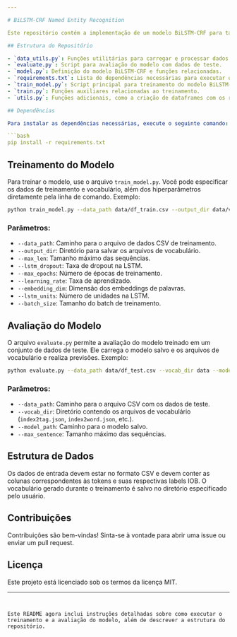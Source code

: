 ```yaml
---

# BiLSTM-CRF Named Entity Recognition

Este repositório contém a implementação de um modelo BiLSTM-CRF para tarefas de reconhecimento de entidade nomeada (NER). O modelo é treinado e avaliado em dados anotados com o esquema IOB.

## Estrutura do Repositório

- `data_utils.py`: Funções utilitárias para carregar e processar dados.
- `evaluate.py`: Script para avaliação do modelo com dados de teste.
- `model.py`: Definição do modelo BiLSTM-CRF e funções relacionadas.
- `requirements.txt`: Lista de dependências necessárias para executar o projeto.
- `train_model.py`: Script principal para treinamento do modelo BiLSTM-CRF.
- `train.py`: Funções auxiliares relacionadas ao treinamento.
- `utils.py`: Funções adicionais, como a criação de dataframes com os resultados.

## Dependências

Para instalar as dependências necessárias, execute o seguinte comando:

```bash
pip install -r requirements.txt
```

## Treinamento do Modelo

Para treinar o modelo, use o arquivo `train_model.py`. Você pode especificar os dados de treinamento e vocabulário, além dos hiperparâmetros diretamente pela linha de comando. Exemplo:

```bash
python train_model.py --data_path data/df_train.csv --output_dir data/vocab --max_len 512 --lstm_dropout 0.1 --max_epochs 10 --learning_rate 0.01 --embedding_dim 300 --lstm_units 50 --batch_size 8
```

### Parâmetros:
- `--data_path`: Caminho para o arquivo de dados CSV de treinamento.
- `--output_dir`: Diretório para salvar os arquivos de vocabulário.
- `--max_len`: Tamanho máximo das sequências.
- `--lstm_dropout`: Taxa de dropout na LSTM.
- `--max_epochs`: Número de épocas de treinamento.
- `--learning_rate`: Taxa de aprendizado.
- `--embedding_dim`: Dimensão dos embeddings de palavras.
- `--lstm_units`: Número de unidades na LSTM.
- `--batch_size`: Tamanho do batch de treinamento.

## Avaliação do Modelo

O arquivo `evaluate.py` permite a avaliação do modelo treinado em um conjunto de dados de teste. Ele carrega o modelo salvo e os arquivos de vocabulário e realiza previsões. Exemplo:

```bash
python evaluate.py --data_path data/df_test.csv --vocab_dir data --model_path models/model_00 --max_sentence 512
```

### Parâmetros:
- `--data_path`: Caminho para o arquivo CSV com os dados de teste.
- `--vocab_dir`: Diretório contendo os arquivos de vocabulário (`index2tag.json`, `index2word.json`, etc.).
- `--model_path`: Caminho para o modelo salvo.
- `--max_sentence`: Tamanho máximo das sequências.

## Estrutura de Dados

Os dados de entrada devem estar no formato CSV e devem conter as colunas correspondentes às tokens e suas respectivas labels IOB. O vocabulário gerado durante o treinamento é salvo no diretório especificado pelo usuário.

## Contribuições

Contribuições são bem-vindas! Sinta-se à vontade para abrir uma issue ou enviar um pull request.

## Licença

Este projeto está licenciado sob os termos da licença MIT.

---
```


Este README agora inclui instruções detalhadas sobre como executar o treinamento e a avaliação do modelo, além de descrever a estrutura do repositório.
